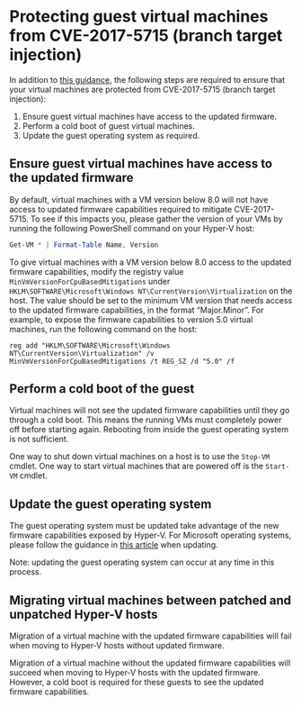 # Protecting guest virtual machines from CVE-2017-5715 (branch target injection)

In addition to [this guidance](https://support.microsoft.com/en-us/help/4072698/windows-server-guidance-to-protect-against-the-speculative-execution), the following steps are required to ensure that your virtual machines are protected from CVE-2017-5715 (branch target injection):

1.	Ensure guest virtual machines have access to the updated firmware.
2.	Perform a cold boot of guest virtual machines.
3.	Update the guest operating system as required.

## Ensure guest virtual machines have access to the updated firmware

By default, virtual machines with a VM version below 8.0 will not have access to updated firmware capabilities required to mitigate CVE-2017-5715. To see if this impacts you, please gather the version of your VMs by running the following PowerShell command on your Hyper-V host:

``` PowerShell
Get-VM * | Format-Table Name, Version  
```

To give virtual machines with a VM version below 8.0 access to the updated firmware capabilities, modify the registry value `MinVmVersionForCpuBasedMitigations` under `HKLM\SOFTWARE\Microsoft\Windows NT\CurrentVersion\Virtualization` on the host.  The value should be set to the minimum VM version that needs access to the updated firmware capabilities, in the format “Major.Minor”.  For example, to expose the firmware capabilities to version 5.0 virtual machines, run the following command on the host: 
 
```
reg add "HKLM\SOFTWARE\Microsoft\Windows NT\CurrentVersion\Virtualization" /v MinVmVersionForCpuBasedMitigations /t REG_SZ /d "5.0" /f
```

## Perform a cold boot of the guest

Virtual machines will not see the updated firmware capabilities until they go through a cold boot.  This means the running VMs must completely power off before starting again.  Rebooting from inside the guest operating system is not sufficient.

One way to shut down virtual machines on a host is to use the `Stop-VM` cmdlet.  One way to start virtual machines that are powered off is the `Start-VM` cmdlet.  

## Update the guest operating system

The guest operating system must be updated take advantage of the new firmware capabilities exposed by Hyper-V.  For Microsoft operating systems, please follow the guidance in [this article](https://support.microsoft.com/en-us/help/4072698/windows-server-guidance-to-protect-against-the-speculative-execution) when updating.

Note: updating the guest operating system can occur at any time in this process.

## Migrating virtual machines between patched and unpatched Hyper-V hosts

Migration of a virtual machine with the updated firmware capabilities will fail when moving to Hyper-V hosts without updated firmware.

Migration of a virtual machine without the updated firmware capabilities will succeed when moving to Hyper-V hosts with the updated firmware.  However, a cold boot is required for these guests to see the updated firmware capabilities.



